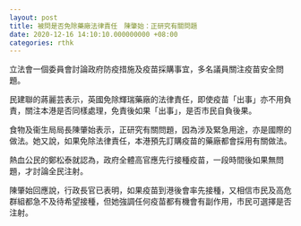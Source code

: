 ```yaml
---
layout: post
title: 被問是否免除藥廠法律責任　陳肇始：正研究有關問題
date: 2020-12-16 14:10:10.000000000 +08:00
categories: rthk
---
```


立法會一個委員會討論政府防疫措施及疫苗採購事宜，多名議員關注疫苗安全問題。

民建聯的蔣麗芸表示，英國免除輝瑞藥廠的法律責任，即使疫苗「出事」亦不用負責，關注本港是否同樣處理，免責後如果「出事」，是否市民自負後果。

食物及衞生局局長陳肇始表示，正研究有關問題，因為涉及緊急用途，亦是國際的做法。她又說，如果免除法律責任，本港預先訂購疫苗的藥廠都會採用有關做法。

熱血公民的鄭松泰就認為，政府全體高官應先行接種疫苗，一段時間後如果無問題，才討論全民注射。

陳肇始回應說，行政長官已表明，如果疫苗到港後會率先接種，又相信市民及高危群組都急不及待希望接種，但她強調任何疫苗都有機會有副作用，市民可選擇是否注射。

